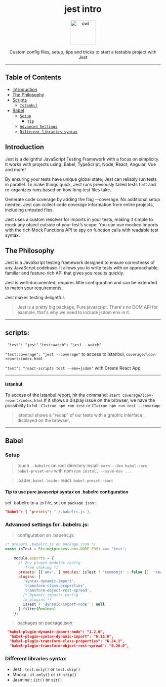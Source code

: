 <div align="center">
<h1>jest intro</h1>

<a href="https://www.emojione.com/emoji/1f989">
  <img
    height="80"
    width="80"
    alt="owl"
    src="https://raw.githubusercontent.com/testing-library/jest-dom/master/other/owl.png"
  />
</a>

<p>Custom config files, setup, tips and tricks to start a testable project with Jest</p>

</div>

---

## Table of Contents
- [Introduction](#introduction)
- [The Philosophy](#the-philosophy)
- [Scripts](#scripts)
  - [`Istanbul`](#istanbul)
- [Babel](#babel)
  - [`Setup`](#setup)
    - [`Tip`](#tip)
  - [`Advanced Settings`](#advanced-settings)
  - [`Different libraries syntax`](#different-librairies-syntax)
 







## Introduction 

Jest is a delightful JavaScript Testing Framework with a focus on simplicity. It works with projects using: Babel, TypeScript, Node, React, Angular, Vue and more!

By ensuring your tests have unique global state, Jest can reliably run tests in parallel. To make things quick, Jest runs previously failed tests first and re-organizes runs based on how long test files take.

Generate code coverage by adding the flag --coverage. No additional setup needed. Jest can collect code coverage information from entire projects, including untested files.

Jest uses a custom resolver for imports in your tests, making it simple to mock any object outside of your test’s scope. You can use mocked imports with the rich Mock Functions API to spy on function calls with readable test syntax.

## The Philosophy 

Jest is a JavaScript testing framework designed to ensure correctness of any JavaScript codebase. It allows you to write tests with an approachable, familiar and feature-rich API that gives you results quickly.

Jest is well-documented, requires little configuration and can be extended to match your requirements.

Jest makes testing delightful.







> Jest is a pretty big package, Pure javascript. There's no DOM API for example, that's why we need to include jsdom env in it. 


<hr />

## scripts:

` "test": "jest"`
` "test:watch": "jest --watch" `

` "test:coverage": "jest --coverage" ` to access to istanbul, ` coverage/lcov-report/index.html `

`"test": "react-scripts test --env=jsdom"` with Create React App

<hr />

#### istanbul 
To  access of the Istanbul report, hit the command: 
  ` start coverage/lcov-report/index.html ` 
If it shows a display issue on the browser, we have the possibility to hit : 
  ` CI=true npm run test ` or ` CI=true npm run test --coverage `

> Istanbul shows a "recap" of our tests with a graphic interface, displayed on the browser.


<hr />

## Babel

### Setup

> touch ` .babelrc` on root directory
> install: ` yarn --dev babel-core babel-preset-env ` with npm ` npm install --save-dev ... ` 

> loader: ` babel-loader `
> react: ` babel-preset-react `

#### Tip to use pure javascript syntax on .babelrc configuration

set .babelrc to a .js file, set on ` package.json ` :

```json
"babel": { "presets": "./.babelrc.js },
```

### Advanced settings for .babelrc.js:

> configuration on .babelrc.js: 
```javascript 
/* presets .babelrc.js on package.json */
const isTest = String(process.env.NODE_ENV) === 'test';
    
    module.exports = {
      /* Env plugin modules config
         Tree shaking */
      presets: [['env', { modules: isTest ? 'commonjs' : false }], 'react'],
      plugins: [
        'syntax-dynamic-import',
        'transform-class-properties',
        'transform-object-rest-spread',
        /* Dynamic imports config
        in plugins */
        isTest ? 'dynamic-import-node' : null
      ].filter(Boolean)
    };
```

> packages on package.json: 
```json
 "babel-plugin-dynamic-import-node": "1.2.0",
  "babel-plugin-syntax-dynamic-import": "6.18.0",
  "babel-plugin-transform-class-properties": "6.24.1",
  "babel-plugin-transform-object-rest-spread": "6.26.0",
```



### Different libraries syntax

* Jest : `test.only()` or `test.skip()`
* Mocka : `it.only()`  or `it.skip()`
* Jasmine : `iit()` or `xit()`